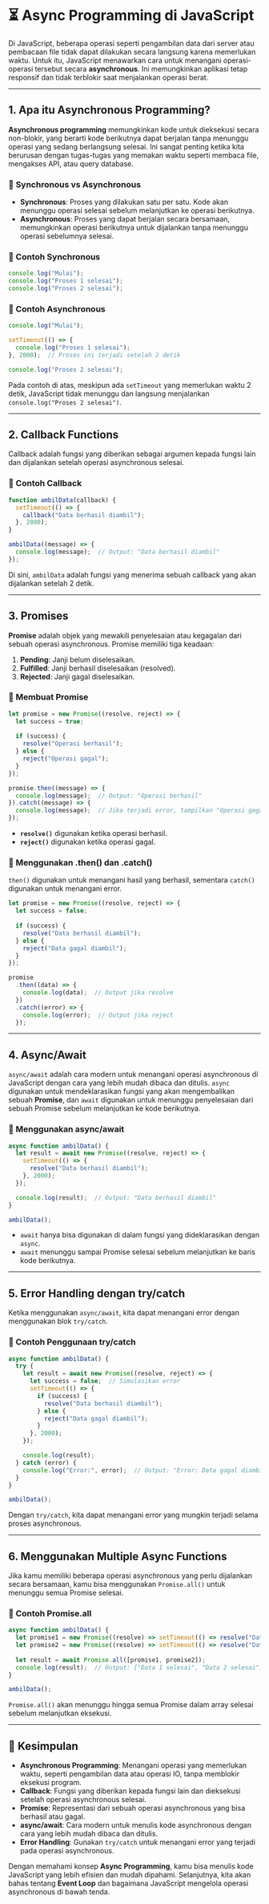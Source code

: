 
# ⏳ Async Programming di JavaScript

Di JavaScript, beberapa operasi seperti pengambilan data dari server atau pembacaan file tidak dapat dilakukan secara langsung karena memerlukan waktu. Untuk itu, JavaScript menawarkan cara untuk menangani operasi-operasi tersebut secara **asynchronous**. Ini memungkinkan aplikasi tetap responsif dan tidak terblokir saat menjalankan operasi berat.

---

## 1. Apa itu Asynchronous Programming?

**Asynchronous programming** memungkinkan kode untuk dieksekusi secara non-blokir, yang berarti kode berikutnya dapat berjalan tanpa menunggu operasi yang sedang berlangsung selesai. Ini sangat penting ketika kita berurusan dengan tugas-tugas yang memakan waktu seperti membaca file, mengakses API, atau query database.

### 📌 **Synchronous vs Asynchronous**

- **Synchronous**: Proses yang dilakukan satu per satu. Kode akan menunggu operasi selesai sebelum melanjutkan ke operasi berikutnya.
- **Asynchronous**: Proses yang dapat berjalan secara bersamaan, memungkinkan operasi berikutnya untuk dijalankan tanpa menunggu operasi sebelumnya selesai.

### 📌 Contoh Synchronous

```js
console.log("Mulai");
console.log("Proses 1 selesai");
console.log("Proses 2 selesai");
```

### 📌 Contoh Asynchronous

```js
console.log("Mulai");

setTimeout(() => {
  console.log("Proses 1 selesai");
}, 2000);  // Proses ini terjadi setelah 2 detik

console.log("Proses 2 selesai");
```

Pada contoh di atas, meskipun ada `setTimeout` yang memerlukan waktu 2 detik, JavaScript tidak menunggu dan langsung menjalankan `console.log("Proses 2 selesai")`.

---

## 2. Callback Functions

Callback adalah fungsi yang diberikan sebagai argumen kepada fungsi lain dan dijalankan setelah operasi asynchronous selesai.

### 📌 Contoh Callback

```js
function ambilData(callback) {
  setTimeout(() => {
    callback("Data berhasil diambil");
  }, 2000);
}

ambilData((message) => {
  console.log(message);  // Output: "Data berhasil diambil"
});
```

Di sini, `ambilData` adalah fungsi yang menerima sebuah callback yang akan dijalankan setelah 2 detik.

---

## 3. Promises

**Promise** adalah objek yang mewakili penyelesaian atau kegagalan dari sebuah operasi asynchronous. Promise memiliki tiga keadaan:

1. **Pending**: Janji belum diselesaikan.
2. **Fulfilled**: Janji berhasil diselesaikan (resolved).
3. **Rejected**: Janji gagal diselesaikan.

### 📌 Membuat Promise

```js
let promise = new Promise((resolve, reject) => {
  let success = true;
  
  if (success) {
    resolve("Operasi berhasil");
  } else {
    reject("Operasi gagal");
  }
});

promise.then((message) => {
  console.log(message);  // Output: "Operasi berhasil"
}).catch((message) => {
  console.log(message);  // Jika terjadi error, tampilkan "Operasi gagal"
});
```

- **`resolve()`** digunakan ketika operasi berhasil.
- **`reject()`** digunakan ketika operasi gagal.

### 📌 Menggunakan .then() dan .catch()

`then()` digunakan untuk menangani hasil yang berhasil, sementara `catch()` digunakan untuk menangani error.

```js
let promise = new Promise((resolve, reject) => {
  let success = false;
  
  if (success) {
    resolve("Data berhasil diambil");
  } else {
    reject("Data gagal diambil");
  }
});

promise
  .then((data) => {
    console.log(data);  // Output jika resolve
  })
  .catch((error) => {
    console.log(error);  // Output jika reject
  });
```

---

## 4. Async/Await

`async/await` adalah cara modern untuk menangani operasi asynchronous di JavaScript dengan cara yang lebih mudah dibaca dan ditulis. `async` digunakan untuk mendeklarasikan fungsi yang akan mengembalikan sebuah **Promise**, dan `await` digunakan untuk menunggu penyelesaian dari sebuah Promise sebelum melanjutkan ke kode berikutnya.

### 📌 Menggunakan async/await

```js
async function ambilData() {
  let result = await new Promise((resolve, reject) => {
    setTimeout(() => {
      resolve("Data berhasil diambil");
    }, 2000);
  });

  console.log(result);  // Output: "Data berhasil diambil"
}

ambilData();
```

- `await` hanya bisa digunakan di dalam fungsi yang dideklarasikan dengan `async`.
- `await` menunggu sampai Promise selesai sebelum melanjutkan ke baris kode berikutnya.

---

## 5. Error Handling dengan try/catch

Ketika menggunakan `async/await`, kita dapat menangani error dengan menggunakan blok `try/catch`.

### 📌 Contoh Penggunaan try/catch

```js
async function ambilData() {
  try {
    let result = await new Promise((resolve, reject) => {
      let success = false;  // Simulasikan error
      setTimeout(() => {
        if (success) {
          resolve("Data berhasil diambil");
        } else {
          reject("Data gagal diambil");
        }
      }, 2000);
    });

    console.log(result);
  } catch (error) {
    console.log("Error:", error);  // Output: "Error: Data gagal diambil"
  }
}

ambilData();
```

Dengan `try/catch`, kita dapat menangani error yang mungkin terjadi selama proses asynchronous.

---

## 6. Menggunakan Multiple Async Functions

Jika kamu memiliki beberapa operasi asynchronous yang perlu dijalankan secara bersamaan, kamu bisa menggunakan `Promise.all()` untuk menunggu semua Promise selesai.

### 📌 Contoh Promise.all

```js
async function ambilData() {
  let promise1 = new Promise((resolve) => setTimeout(() => resolve("Data 1 selesai"), 2000));
  let promise2 = new Promise((resolve) => setTimeout(() => resolve("Data 2 selesai"), 3000));
  
  let result = await Promise.all([promise1, promise2]);
  console.log(result);  // Output: ["Data 1 selesai", "Data 2 selesai"]
}

ambilData();
```

`Promise.all()` akan menunggu hingga semua Promise dalam array selesai sebelum melanjutkan eksekusi.

---

## 🎯 Kesimpulan

- **Asynchronous Programming**: Menangani operasi yang memerlukan waktu, seperti pengambilan data atau operasi IO, tanpa memblokir eksekusi program.
- **Callback**: Fungsi yang diberikan kepada fungsi lain dan dieksekusi setelah operasi asynchronous selesai.
- **Promise**: Representasi dari sebuah operasi asynchronous yang bisa berhasil atau gagal.
- **async/await**: Cara modern untuk menulis kode asynchronous dengan cara yang lebih mudah dibaca dan ditulis.
- **Error Handling**: Gunakan `try/catch` untuk menangani error yang terjadi pada operasi asynchronous.

Dengan memahami konsep **Async Programming**, kamu bisa menulis kode JavaScript yang lebih efisien dan mudah dipahami. Selanjutnya, kita akan bahas tentang **Event Loop** dan bagaimana JavaScript mengelola operasi asynchronous di bawah tenda.
```
